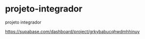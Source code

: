 # projeto-integrador
projeto integrador

https://supabase.com/dashboard/project/grkybabucqhwdmhhinuy
